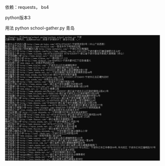 依赖：requests， bs4

python版本3

用法	python school-gather.py 青岛


![1](https://github.com/spellman001/school_gather/blob/master/1.png)
